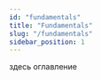 ```yaml
---
id: "fundamentals"
title: "Fundamentals"
slug: "/fundamentals"
sidebar_position: 1
---
```


здесь оглавление